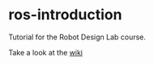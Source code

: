 # ros-introduction
Tutorial for the Robot Design Lab course.

Take a look at the [wiki](https://github.com/samymn/ros-introduction/wiki)
